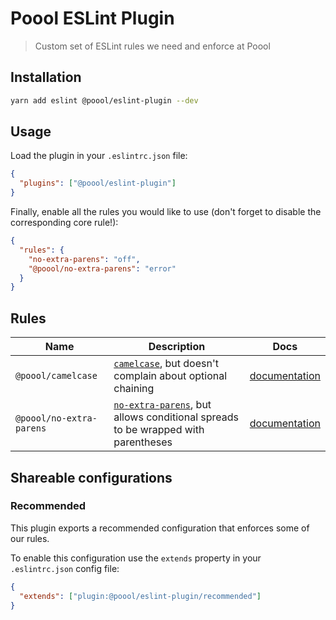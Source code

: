 # Poool ESLint Plugin

> Custom set of ESLint rules we need and enforce at Poool

## Installation

```bash
yarn add eslint @poool/eslint-plugin --dev
```

## Usage

Load the plugin in your `.eslintrc.json` file:

```json
{
  "plugins": ["@poool/eslint-plugin"]
}
```

Finally, enable all the rules you would like to use (don't forget to disable the corresponding core rule!):

```json
{
  "rules": {
    "no-extra-parens": "off",
    "@poool/no-extra-parens": "error"
  }
}
```

## Rules

| Name | Description | Docs |
| ---- | ----------- | ------- |
| `@poool/camelcase` | [`camelcase`](https://eslint.org/docs/rules/camelcase), but doesn't complain about optional chaining | [documentation](https://github.com/p3ol/eslint-config/tree/master/packages/eslint-plugin/docs/rules/camelcase.md) |
| `@poool/no-extra-parens` | [`no-extra-parens`](https://eslint.org/docs/rules/no-extra-parens), but allows conditional spreads to be wrapped with parentheses | [documentation](https://github.com/p3ol/eslint-config/tree/master/packages/eslint-plugin/docs/rules/no-extra-parens.md) |

## Shareable configurations

### Recommended

This plugin exports a recommended configuration that enforces some of our rules.

To enable this configuration use the `extends` property in your `.eslintrc.json`
config file:

```json
{
  "extends": ["plugin:@poool/eslint-plugin/recommended"]
}
```
